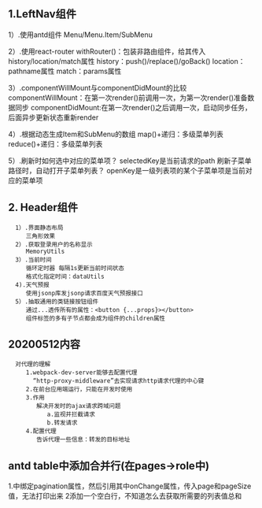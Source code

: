 ## 1.LeftNav组件
   1）.使用antd组件
      Menu/Menu.Item/SubMenu

   2）.使用react-router
      withRouter()：包装非路由组件，给其传入history/location/match属性
      history：push()/replace()/goBack()
      location：pathname属性
      match：params属性

   3）.componentWillMount与componentDidMount的比较
      componentWillMount：在第一次render()前调用一次，为第一次render()准备数据同步
      componentDidMount:在第一次render()之后调用一次，启动同步任务，后面异步更新状态重新render

   4）.根据动态生成Item和SubMenu的数组
      map()+递归：多级菜单列表
      reduce()+递归：多级菜单列表

   5）.刷新时如何选中对应的菜单项？
         selectedKey是当前请求的path
      刷新子菜单路径时，自动打开子菜单列表？
         openKey是一级列表项的某个子菜单项是当前对应的菜单项

## 2. Header组件
      1）.界面静态布局
         三角形效果
      2）.获取登录用户的名称显示
         MemoryUtils
      3）.当前时间
         循环定时器 每隔1s更新当前时间状态
         格式化指定时间：dataUtils
      4).天气预报
         使用jsonp库发jsonp请求百度天气预报接口
      5）.抽取通用的类链接按钮组件
         通过...透传所有的属性：<button {...props}></button>
         组件标签的多有子节点都会成为组件的children属性
         
## 20200512内容
      对代理的理解
         1.webpack-dev-server能够去配置代理
           “http-proxy-middleware”去实现请求http请求代理的中心键
         2.在前台应用端运行，只能在开发时使用
         3.作用
            解决开发时的ajax请求跨域问题
               a.监视并拦截请求
               b.转发请求
         4.配置代理
            告诉代理一些信息：转发的目标地址

## antd table中添加合并行(在pages->role中)

   1.<table/>中绑定pagination属性，然后引用其中onChange属性，传入page和pageSize值，无法打印出来
   2添加一个空白行，不知道怎么去获取所需要的列表值总和
